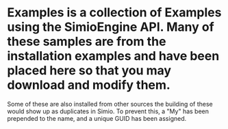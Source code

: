# Examples is a collection of Examples using the SimioEngine API. Many of these samples are from the installation examples and have been placed here so that you may download and modify them.
Some of these are also installed from other sources the building of these would show up as duplicates in Simio. To prevent this, a "My" has been prepended to the name, and a unique GUID has been assigned.
